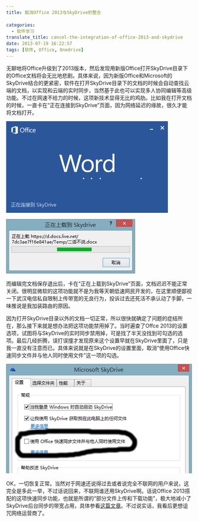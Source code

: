 ```yaml
---
title: 取消Office 2013与SkyDrive的整合

categories:
  - 软件学习
translate_title: cancel-the-integration-of-office-2013-and-skydrive
date: 2013-07-19 16:22:57
tags: [软件, Office, Onedrive]
---
```


无聊地将Office升级到了2013版本，然后发现用新版Office打开SkyDrive目录下的Office文档将会无比地悲剧。具体来说，因为新版Office和Microsoft的SkyDrive结合的更紧密，软件在打开SkyDrive目录下的文档的时候会自动查找云端的文档，以实现和云端的实时同步，当然基于此也可以实现多人协同编辑等高级功能。不过在网速不给力的时候，这项新技术显得无比的鸡肋。比如我在打开文档的时候，一直卡在“正在连接到SkyDrive”页面，因为网络延迟的缘故，很久才能将文档打开。

![](/assets/img/blogimgs/Office_SkyDrive/Cap01.png)

![](/assets/img/blogimgs/Office_SkyDrive/Cap02.png)

而编辑完文档保存退出后，卡在“正在上载到SkyDrive”页面，文档迟迟不能正常关闭。很明显微软的这项功能就不是为我等天朝低速网民开发的，在这里顺便鄙视一下武汉电信私自限制上传带宽的无良行为，投诉过去还死活不承认动了手脚，一味推说是我加装路由的原因。

因为打开SkyDrive目录以外的文档一切正常，所以很快就确定了问题的症结所在，那么接下来就是想办法把这项功能禁用掉了。当时遍查了Offce 2013的设置选项，试图将与SkyDrive的实时同步禁用掉，可是找了半天没找到可勾选的选项。最后几经折腾，误打误撞才发现原来这个设置早就在SkyDrive里面了，只是我一直没有注意而已。具体来说就是在SkyDrive的设置里面，取消“使用Office快速同步文件并与他人同时使用文件”这一项的勾选。

![](/assets/img/blogimgs/Office_SkyDrive/Cap03.png)

OK，一切恢复正常。当然对于网速还说得过去或者说完全不联网的用户来说，这完全是多此一举，不过话说回来，不联网谁还用SkyDrive啊。话说Office 2013搭配的这项快速同步功能，也就是所谓的“部分文件上传和下载功能”，极大地减小了SkyDrive后台同步的带宽占用，具体参看[这篇文章](https://livesino.net/archives/4361.live)。不过说实话，我看后更想诅咒网络运营商了。